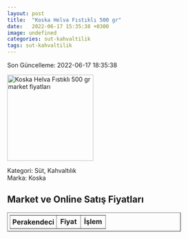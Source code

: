 ```yaml
---
layout: post
title:  "Koska Helva Fıstıklı 500 gr"
date:   2022-06-17 15:35:38 +0300
image: undefined
categories: sut-kahvaltilik
tags: sut-kahvaltilik
---
```


Son Güncelleme: 2022-06-17 18:35:38

<img src="undefined" width="200" alt="Koska Helva Fıstıklı 500 gr market fiyatları" />

Kategori: Süt, Kahvaltılık
<br />
Marka: Koska

<h2>Market ve Online Satış Fiyatları</h2>

<table border="1" style="padding: 5px;width:80%;">
  <tr>
    <td style="padding: 5px;"><strong>Perakendeci</strong></td>
    <td><strong>Fiyat</strong></td>
    <td><strong>İşlem</strong></td>
  </tr>
  
</table>

